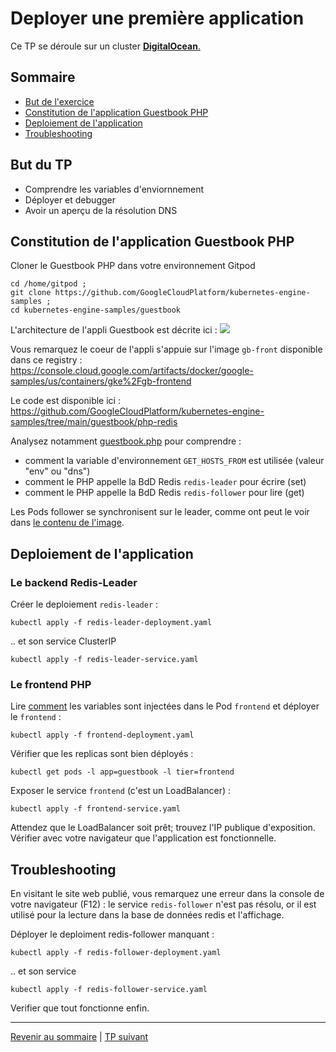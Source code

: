 # Deployer une première application

Ce TP se déroule sur un cluster <ins>**DigitalOcean**<ins>.

## Sommaire
  * [But de l'exercice](#but)
  * [Constitution de l'application Guestbook PHP](#but)
  * [Deploiement de l'application](#but)
  * [Troubleshooting](#but)


## But du TP
* Comprendre les variables d'enviornnement
* Déployer et debugger
* Avoir un aperçu de la résolution DNS



## Constitution de l'application Guestbook PHP

Cloner le Guestbook PHP dans votre environnement Gitpod 
```shell
cd /home/gitpod ;
git clone https://github.com/GoogleCloudPlatform/kubernetes-engine-samples ;
cd kubernetes-engine-samples/guestbook
```

L'architecture de l'appli Guestbook est décrite ici : ![](https://cloud.google.com/static/kubernetes-engine/images/guestbook_diagram.svg)

Vous remarquez le coeur de l'appli s'appuie sur l'image `gb-front` disponible dans ce registry :   
https://console.cloud.google.com/artifacts/docker/google-samples/us/containers/gke%2Fgb-frontend

Le code est disponible ici :  
https://github.com/GoogleCloudPlatform/kubernetes-engine-samples/tree/main/guestbook/php-redis

Analysez notamment [guestbook.php](https://github.com/GoogleCloudPlatform/kubernetes-engine-samples/blob/main/guestbook/php-redis/guestbook.php) pour comprendre :
* comment la variable d'environnement `GET_HOSTS_FROM` est utilisée (valeur "env" ou "dns")
* comment le PHP appelle la BdD Redis `redis-leader` pour écrire (set)
* comment le PHP appelle la BdD Redis `redis-follower` pour lire (get)
 
Les Pods follower se synchronisent sur le leader, comme ont peut le voir dans [le contenu de l'image]( https://github.com/kubernetes/examples/tree/master/guestbook/redis-slave).

## Deploiement de l'application

### Le backend Redis-Leader
Créer le deploiement `redis-leader` :
```shell
kubectl apply -f redis-leader-deployment.yaml
```
.. et son service ClusterIP
```shell
kubectl apply -f redis-leader-service.yaml
```
### Le frontend PHP

Lire [comment](https://github.com/GoogleCloudPlatform/kubernetes-engine-samples/blob/main/guestbook/frontend-deployment.yaml) les variables sont injectées dans le Pod `frontend` et déployer le `frontend` :
```shell
kubectl apply -f frontend-deployment.yaml
```

Vérifier que les replicas sont bien déployés :
```shell
kubectl get pods -l app=guestbook -l tier=frontend
```

Exposer le service `frontend` (c'est un LoadBalancer) :
```shell
kubectl apply -f frontend-service.yaml
```

Attendez que le LoadBalancer soit prêt; trouvez l'IP publique d'exposition.
Vérifier avec votre navigateur que l'application est fonctionnelle.

## Troubleshooting
En visitant le site web publié, vous remarquez une erreur dans la console de votre navigateur (F12) : le service `redis-follower` n'est pas résolu, or il est utilisé pour la lecture dans la base de données redis et l'affichage.

Déployer le deploiment redis-follower manquant :
```shell
kubectl apply -f redis-follower-deployment.yaml
```

.. et son service

```shell
kubectl apply -f redis-follower-service.yaml
```

Verifier que tout fonctionne enfin.

---

[Revenir au sommaire](../README.md) | [TP suivant](./TP05.md)
